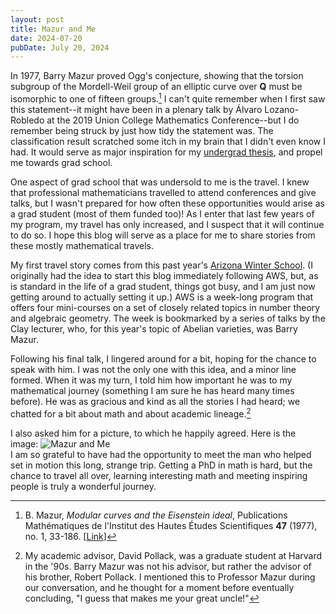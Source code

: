 ```yaml
---
layout: post
title: Mazur and Me
date: 2024-07-20
pubDate: July 20, 2024
---
```


In 1977, Barry Mazur proved Ogg's conjecture, showing that the torsion subgroup of the Mordell-Weil group of an elliptic curve over **Q** must be isomorphic to one of fifteen groups.[^1]  I can't quite remember when I first saw this statement--it might have been in a plenary talk by Álvaro Lozano-Robledo at the 2019 Union College Mathematics Conference--but I do remember being struck by just how tidy the statement was.  The classification result scratched some itch in my brain that I didn't even know I had.  It would serve as major inspiration for my [undergrad thesis](https://zporat.github.io/files/notes/mordell_curves_torsion.pdf), and propel me towards grad school.

One aspect of grad school that was undersold to me is the travel.  I knew that professional mathematicians travelled to attend conferences and give talks, but I wasn't prepared for how often these opportunities would arise as a grad student (most of them funded too)!  As I enter that last few years of my program, my travel has only increased, and I suspect that it will continue to do so.  I hope this blog will serve as a place for me to share stories from these mostly mathematical travels. 

My first travel story comes from this past year's [Arizona Winter School](https://swc-math.github.io/aws/2024/index.html).  (I originally had the idea to start this blog immediately following AWS, but, as is standard in the life of a grad student, things got busy, and I am just now getting around to actually setting it up.)  AWS is a week-long program that offers four mini-courses on a set of closely related topics in number theory and algebraic geometry.  The week is bookmarked by a series of talks by the Clay lecturer, who, for this year's topic of Abelian varieties, was Barry Mazur.  

Following his final talk, I lingered around for a bit, hoping for the chance to speak with him.  I was not the only one with this idea, and a minor line formed.  When it was my turn, I told him how important he was to my mathematical journey (something I am sure he has heard many times before).  He was as gracious and kind as all the stories I had heard; we chatted for a bit about math and about academic lineage.[^2]  

I also asked him for a picture, to which he happily agreed.  Here is the image:
![Mazur and Me](https://zporat.github.io/files/pictures/Mazur_and_Me.jpg "Mazur and Me")  
I am so grateful to have had the opportunity to meet the man who helped set in motion this long, strange trip.  Getting a PhD in math is hard, but the chance to travel all over, learning interesting math and meeting inspiring people is truly a wonderful journey.  

[^1]: B. Mazur, *Modular curves and the Eisenstein ideal*, Publications Mathématiques de l'Institut des Hautes Études Scientifiques **47** (1977), no. 1, 33-186. [[Link](http://www.numdam.org/item/PMIHES_1977__47__33_0/)]

[^2]: My academic advisor, David Pollack, was a graduate student at Harvard in the '90s.  Barry Mazur was not his advisor, but rather the advisor of his brother, Robert Pollack.  I mentioned this to Professor Mazur during our conversation, and he thought for a moment before eventually concluding, "I guess that makes me your great uncle!"  
